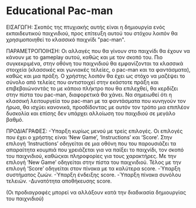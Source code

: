 # Educational Pac-man

ΕΙΣΑΓΩΓΗ:
 Σκοπός της πτυχιακής αυτής είναι η δημιουργία ενός εκπαιδευτικού παιχνιδιού, προς επίτευξη αυτού του στόχου λοιπόν θα χρησιμοποιηθεί
το κλασσικό παιχνίδι "pac-man".

ΠΑΡΑΜΕΤΡΟΠΟΙΗΣΗ:
 Οι αλλαγές που θα γίνουν στο παιχνίδι θα έχουν να κάνουν με το gameplay αυτού, καθώς και με τον σκοπό του. Πιο συγκεκριμένα, στην οθόνη
του παιχνιδιού θα εμφανίζονται τα κλασσικά στοιχεία (κλασσικές και γωνιακές τελείες, ο pac-man και τα φαντάσματα), καθώς και μια πράξη.
Ο χρήστης λοιπόν θα έχει ως στόχο να μαζέψει το σύνολο από τελείες που αντιστοιχεί στην εκάστοτε πράξη και επιβεβαιώνοντάς το με κάποιο
πλήκτρο που θα επιλεχθεί, θα κερδίζει στην πίστα του pac-man, διαφορετικά θα χάνει. Να σημειωθεί ότι η κλασσική λειτουργεία του pac-man
με τα φαντάσματα που κυνηγούν τον ήρωα, θα ισχύει κανονικά, προσδίδοντας με αυτόν τον τρόπο μια επιπλέον δυσκολία και επίσης δεν υπάρχει
αλλοίωση του παιχιδιού σε μεγάλο βαθμό.

ΠΡΟΔΙΑΓΡΑΦΕΣ:
-Ύπαρξη κυρίως μενού με τρείς επιλογές. Οι επιλογές που έχει ο χρήστης είναι ‘New Game’, ‘Instructions’ και ‘Score’. Στην επιλογή 
‘Instructions’ οδηγείται σε μια οθόνη που του παρουσιάζει τα απαραίτητα κουμπιά που χρειάζεται για να παίξει το παιχνίδι, τον σκοπό του 
παιχνιδιού, καθώςκαι πληροφορίες για τους χαρακτήρες. Με την επιλογή ‘New Game’ οδηγείται στην πίστα του παιχνιδιού. Τέλος με την επιλογή
‘Score’ οδηγείται στον πίνακα με τα καλύτερα score.
-Ύπαρξη συστήματος ζωών. 
-Ύπαρξη ένδειξης score.
-Ύπαρξη πίνακα συνόλου τελειών.
-Δυνατότητα αποθήκευσης score.

(Οι προδιαγραφές μπορεί να αλλάξουν κατά την διαδικασία δημιουργίας του παιχνιδιού)

